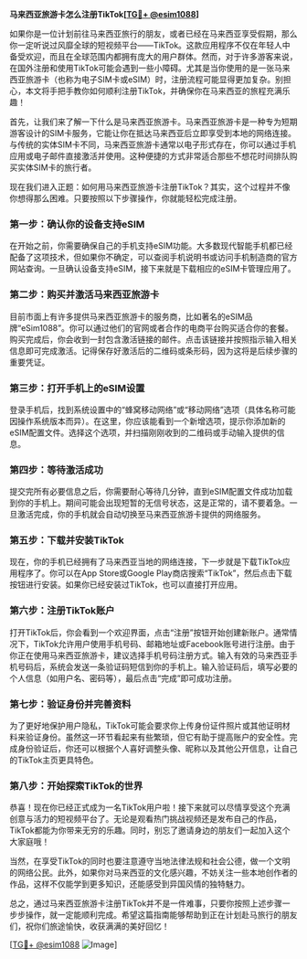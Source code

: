 **马来西亚旅游卡怎么注册TikTok[[TG💪+ @esim1088](https://t.me/s/esim1088)]**

如果你是一位计划前往马来西亚旅行的朋友，或者已经在马来西亚享受假期，那么你一定听说过风靡全球的短视频平台——TikTok。这款应用程序不仅在年轻人中备受欢迎，而且在全球范围内都拥有庞大的用户群体。然而，对于许多游客来说，在国外注册和使用TikTok可能会遇到一些小障碍。尤其是当你使用的是一张马来西亚旅游卡（也称为电子SIM卡或eSIM）时，注册流程可能显得更加复杂。别担心，本文将手把手教你如何顺利注册TikTok，并确保你在马来西亚的旅程充满乐趣！

首先，让我们来了解一下什么是马来西亚旅游卡。马来西亚旅游卡是一种专为短期游客设计的SIM卡服务，它能让你在抵达马来西亚后立即享受到本地的网络连接。与传统的实体SIM卡不同，马来西亚旅游卡通常以电子形式存在，你可以通过手机应用或电子邮件直接激活并使用。这种便捷的方式非常适合那些不想花时间排队购买实体SIM卡的旅行者。

现在我们进入正题：如何用马来西亚旅游卡注册TikTok？其实，这个过程并不像你想得那么困难。只要按照以下步骤操作，你就能轻松完成注册。

### **第一步：确认你的设备支持eSIM**
在开始之前，你需要确保自己的手机支持eSIM功能。大多数现代智能手机都已经配备了这项技术，但如果你不确定，可以查阅手机说明书或访问手机制造商的官方网站查询。一旦确认设备支持eSIM，接下来就是下载相应的eSIM卡管理应用了。

### **第二步：购买并激活马来西亚旅游卡**
目前市面上有许多提供马来西亚旅游卡的服务商，比如著名的eSIM品牌“eSim1088”。你可以通过他们的官网或者合作的电商平台购买适合你的套餐。购买完成后，你会收到一封包含激活链接的邮件。点击该链接并按照指示输入相关信息即可完成激活。记得保存好激活后的二维码或条形码，因为这将是后续步骤的重要凭证。

### **第三步：打开手机上的eSIM设置**
登录手机后，找到系统设置中的“蜂窝移动网络”或“移动网络”选项（具体名称可能因操作系统版本而异）。在这里，你应该能看到一个新增选项，提示你添加新的eSIM配置文件。选择这个选项，并扫描刚刚收到的二维码或手动输入提供的信息。

### **第四步：等待激活成功**
提交完所有必要信息之后，你需要耐心等待几分钟，直到eSIM配置文件成功加载到你的手机上。期间可能会出现短暂的无信号状态，这是正常的，请不要着急。一旦激活完成，你的手机就会自动切换至马来西亚旅游卡提供的网络服务。

### **第五步：下载并安装TikTok**
现在，你的手机已经拥有了马来西亚当地的网络连接，下一步就是下载TikTok应用程序了。你可以在App Store或Google Play商店搜索“TikTok”，然后点击下载按钮进行安装。如果你已经安装过TikTok，也可以直接打开应用。

### **第六步：注册TikTok账户**
打开TikTok后，你会看到一个欢迎界面，点击“注册”按钮开始创建新账户。通常情况下，TikTok允许用户使用手机号码、邮箱地址或Facebook账号进行注册。由于你正在使用马来西亚旅游卡，建议选择手机号码注册方式。输入有效的马来西亚手机号码后，系统会发送一条验证码短信到你的手机上。输入验证码后，填写必要的个人信息（如用户名、密码等），最后点击“完成”即可成功注册。

### **第七步：验证身份并完善资料**
为了更好地保护用户隐私，TikTok可能会要求你上传身份证件照片或其他证明材料来验证身份。虽然这一环节看起来有些繁琐，但它有助于提高账户的安全性。完成身份验证后，你还可以根据个人喜好调整头像、昵称以及其他公开信息，让自己的TikTok主页更具特色。

### **第八步：开始探索TikTok的世界**
恭喜！现在你已经正式成为一名TikTok用户啦！接下来就可以尽情享受这个充满创意与活力的短视频平台了。无论是观看热门挑战视频还是发布自己的作品，TikTok都能为你带来无穷的乐趣。同时，别忘了邀请身边的朋友们一起加入这个大家庭哦！

当然，在享受TikTok的同时也要注意遵守当地法律法规和社会公德，做一个文明的网络公民。此外，如果你对马来西亚的文化感兴趣，不妨关注一些本地创作者的作品，这样不仅能学到更多知识，还能感受到异国风情的独特魅力。

总之，通过马来西亚旅游卡注册TikTok并不是一件难事，只要你按照上述步骤一步步操作，就一定能顺利完成。希望这篇指南能够帮助到正在计划赴马旅行的朋友们，祝你们旅途愉快，收获满满的美好回忆！

[[TG💪+ @esim1088](https://t.me/s/esim1088) ![Image](https://i.postimg.cc/4NQfJmqS/Snipaste-2025-05-13-00-14-12.png)]